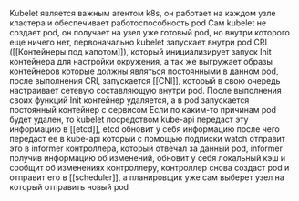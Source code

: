 Kubelet является важным агентом k8s, он работает на каждом узле кластера и обеспечивает работоспособность pod
Сам kubelet не создает pod, он получает на узел уже готовый pod, но внутри которого еще ничего нет, первоначально kubelet запускает внутри pod CRI ([[Контейнеры под капотом]]), который инициализирует запуск Init контейнера для настройки окружения, а так же выгружает образы контейнеров которые должны являться постоянными в данном pod, после выполнения CRI, запускается [[CNI]], который в свою очередь настраивает сетевую составляющую внутри pod. После выполнения своих функций Init контейнер удаляется, а в pod запускается постоянный контейнер с сервисом
Если по каким-то причинам pod будет удален, то kubelet посредством kube-api передаст эту информацию в [[etcd]], etcd обновит у себя информацию после чего передаст ее в kube-api который с помощью подписки watch отправит это в informer контроллера, который отвечал за данный pod, informer получив информацию об изменений, обновит у себя локальный кэш и сообщит об изменениях контроллеру, контроллер снова создаст pod и отправит его в [[scheduler]], а планировщик уже сам выберет узел на который отправить новый pod
